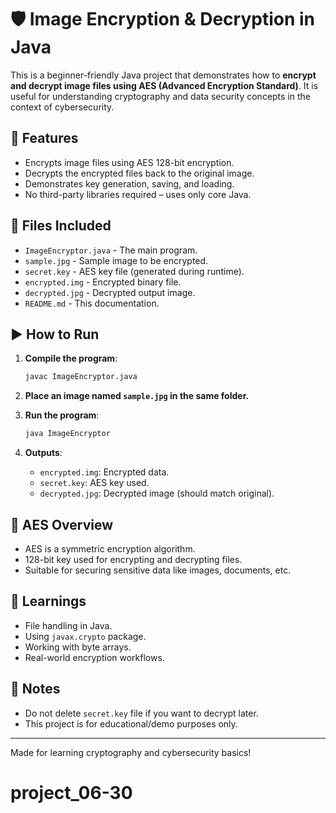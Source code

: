
# 🛡️ Image Encryption & Decryption in Java

This is a beginner-friendly Java project that demonstrates how to **encrypt and decrypt image files using AES (Advanced Encryption Standard)**. It is useful for understanding cryptography and data security concepts in the context of cybersecurity.

## 📌 Features

- Encrypts image files using AES 128-bit encryption.
- Decrypts the encrypted files back to the original image.
- Demonstrates key generation, saving, and loading.
- No third-party libraries required – uses only core Java.

## 📁 Files Included

- `ImageEncryptor.java` - The main program.
- `sample.jpg` - Sample image to be encrypted.
- `secret.key` - AES key file (generated during runtime).
- `encrypted.img` - Encrypted binary file.
- `decrypted.jpg` - Decrypted output image.
- `README.md` - This documentation.

## ▶️ How to Run

1. **Compile the program**:
    ```bash
    javac ImageEncryptor.java
    ```

2. **Place an image named `sample.jpg` in the same folder.**

3. **Run the program**:
    ```bash
    java ImageEncryptor
    ```

4. **Outputs**:
   - `encrypted.img`: Encrypted data.
   - `secret.key`: AES key used.
   - `decrypted.jpg`: Decrypted image (should match original).

## 🔐 AES Overview

- AES is a symmetric encryption algorithm.
- 128-bit key used for encrypting and decrypting files.
- Suitable for securing sensitive data like images, documents, etc.

## 📘 Learnings

- File handling in Java.
- Using `javax.crypto` package.
- Working with byte arrays.
- Real-world encryption workflows.

## 📌 Notes

- Do not delete `secret.key` file if you want to decrypt later.
- This project is for educational/demo purposes only.

---
Made for learning cryptography and cybersecurity basics!
# project_06-30

